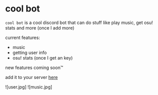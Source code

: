 # cool bot
`cool bot` is a cool discord bot that can do stuff like play music, get osu! stats and more (once I add more)

current features:

- music
- getting user info
- osu! stats (once I get an key)

new features coming soon™

add it to your server [here](https://discord.com/api/oauth2/authorize?client_id=740590874597130291&permissions=473033824&scope=bot)

![user.jpg]
![music.jpg]
